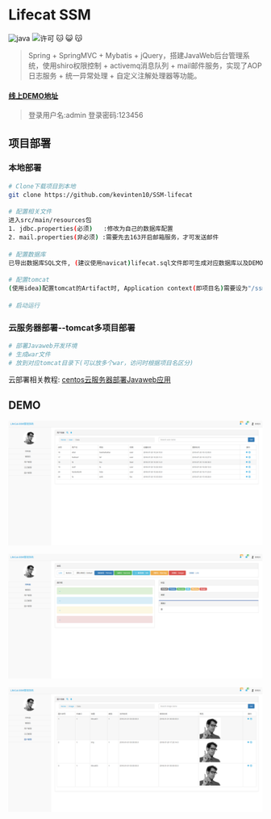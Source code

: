 # Lifecat SSM

![java](https://img.shields.io/badge/language-java-red.svg)
![许可](https://img.shields.io/dub/l/vibe-d.svg) 
:cat: :smiley_cat: :kissing_cat:

> Spring + SpringMVC + Mybatis + jQuery，搭建JavaWeb后台管理系统，使用shiro权限控制 + activemq消息队列 + mail邮件服务，实现了AOP日志服务 + 统一异常处理 + 自定义注解处理器等功能。

#### [线上DEMO地址](http://www.lifecat.club/ssm)

> 登录用户名:admin 登录密码:123456

## 项目部署
### 本地部署
``` bash
# Clone下载项目到本地
git clone https://github.com/kevinten10/SSM-lifecat

# 配置相关文件
进入src/main/resources包
1. jdbc.properties(必须)   :修改为自己的数据库配置
2. mail.properties(非必须) :需要先去163开启邮箱服务，才可发送邮件  
    
# 配置数据库
已导出数据库SQL文件, (建议使用navicat)lifecat.sql文件即可生成对应数据库以及DEMO数据

# 配置tomcat
(使用idea)配置tomcat的Artifact时, Application context(即项目名)需要设为"/ssm"

# 启动运行
```

### 云服务器部署--tomcat多项目部署
```bash
# 部署Javaweb开发环境
# 生成war文件
# 放到对应tomcat目录下(可以放多个war，访问时根据项目名区分)
```
云部署相关教程: [centos云服务器部署Javaweb应用](https://blog.csdn.net/wsh596823919/article/details/79717993)

## DEMO

 ![show](doc/image/show2-1.png)
 
 ![show](doc/image/show2-2.png)
 
 ![show](doc/image/show2-3.png)
  

  
